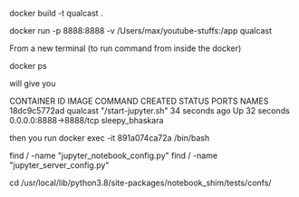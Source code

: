 docker build -t qualcast .

docker run -p 8888:8888 -v /Users/max/youtube-stuffs:/app qualcast

From a new terminal (to run command from inside the docker)

docker ps

will give you

CONTAINER ID   IMAGE      COMMAND               CREATED          STATUS          PORTS                    NAMES
18dc9c5772ad   qualcast   "/start-jupyter.sh"   34 seconds ago   Up 32 seconds   0.0.0.0:8888->8888/tcp   sleepy_bhaskara

then you run 
docker exec -it 891a074ca72a /bin/bash

find / -name "jupyter_notebook_config.py"
find / -name "jupyter_server_config.py"

cd /usr/local/lib/python3.8/site-packages/notebook_shim/tests/confs/